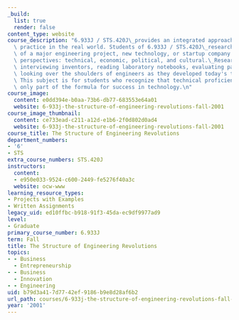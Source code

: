 ```yaml
---
_build:
  list: true
  render: false
content_type: website
course_description: "6.933J / STS.420J\_provides an integrated approach to engineering\
  \ practice in the real world. Students of 6.933J / STS.420J\_research the life cycle\
  \ of a major engineering project, new technology, or startup company from multiple\
  \ perspectives: technical, economic, political, and cultural.\_Research involves\
  \ interviewing inventors, reading laboratory notebooks, evaluating patents, and\
  \ looking over the shoulders of engineers as they developed today's technologies.\
  \ This subject is for students who recognize that technical proficiency alone is\
  \ only part of the formula for success in technology.\n"
course_image:
  content: e0dd394e-b0aa-73b6-db77-683553e64a01
  website: 6-933j-the-structure-of-engineering-revolutions-fall-2001
course_image_thumbnail:
  content: ce733ead-c211-a12d-e1b6-2f0d802d0ad4
  website: 6-933j-the-structure-of-engineering-revolutions-fall-2001
course_title: The Structure of Engineering Revolutions
department_numbers:
- '6'
- STS
extra_course_numbers: STS.420J
instructors:
  content:
  - e950e033-9524-c600-2449-fe5276f40a3c
  website: ocw-www
learning_resource_types:
- Projects with Examples
- Written Assignments
legacy_uid: ed10ffbc-b918-91f3-45da-ec9df9977ad9
level:
- Graduate
primary_course_number: 6.933J
term: Fall
title: The Structure of Engineering Revolutions
topics:
- - Business
  - Entrepreneurship
- - Business
  - Innovation
- - Engineering
uid: b79d3a41-7d77-42ef-9186-b9e8d28af6b2
url_path: courses/6-933j-the-structure-of-engineering-revolutions-fall-2001
year: '2001'
---
```

